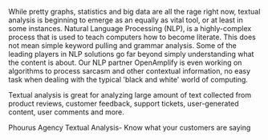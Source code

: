 While pretty graphs, statistics and big data are all the rage right now, textual analysis is beginning to emerge as an equally as vital tool, or at least in some instances. Natural Language Processing (NLP), is a highly-complex process that is used to teach computers how to become literate. This does not mean simple keyword pulling and grammar analysis. Some of the leading players in NLP solutions go far beyond simply understanding what the content is about. Our NLP partner OpenAmplify is even working on algorithms to process sarcasm and other contextual information, no easy task when dealing with the typical 'black and white' world of computing.

Textual analysis is great for analyzing large amount of text collected from product reviews, customer feedback, support tickets, user-generated content, user comments and more. 

Phourus Agency Textual Analysis- Know what your customers are saying
